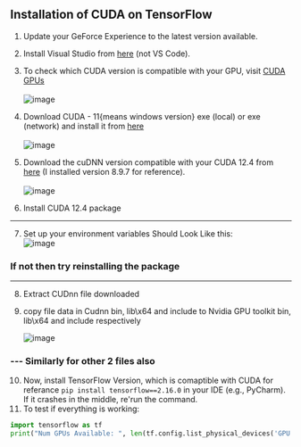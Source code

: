 ## Installation of CUDA on TensorFlow

1. Update your GeForce Experience to the latest version available.</br>
2. Install Visual Studio from [here](https://visualstudio.microsoft.com/) (not VS Code).</br>
3. To check which CUDA version is compatible with your GPU, visit [CUDA GPUs](https://developer.nvidia.com/cuda-gpus) </br>  
   ![image](https://github.com/yash733/Tenserflow-cuda-installation/assets/100533686/c4f30190-9df8-4450-b830-df58968767cb)</br>

4. Download CUDA - 11{means windows version} exe (local) or exe (network) and install it from [here](https://developer.nvidia.com/cuda-downloads?target_os=Windows&target_arch=x86_64&target_version=11)</br>  
   ![image](https://github.com/yash733/Tenserflow-cuda-installation/assets/100533686/1dbd1855-5aae-44c3-807d-93812cd3feee)</br>

5. Download the cuDNN version compatible with your CUDA 12.4 from [here](https://developer.nvidia.com/rdp/cudnn-archive) (I installed version 8.9.7 for reference).</br>  
   ![image](https://github.com/yash733/Tenserflow-cuda-installation/assets/100533686/47a567a7-9b00-4e4e-955f-22824bee07f0)</br>

6. Install CUDA 12.4 package</br>
---
7. Set up your environment variables Should Look Like this: </br>
   ![image](https://github.com/user-attachments/assets/385f0dd9-a522-4581-a8ff-f1394ac62c55)

### If not then try reinstalling the package
---
8. Extract CUDnn file downloaded</br>
9. copy file data in Cudnn bin, lib\x64 and include to Nvidia GPU toolkit bin, lib\x64 and include respectively</br>

   ![image](https://github.com/user-attachments/assets/7fdc9536-7641-410f-add9-e7944e6f1869)
### --- Similarly for other 2 files also

10. Now, install TensorFlow Version, which is comaptible with CUDA for referance `pip install tensorflow==2.16.0` in your IDE (e.g., PyCharm). If it crashes in the middle, re'run the command.</br>
11. To test if everything is working:</br>  
   ```python  
   import tensorflow as tf  
   print("Num GPUs Available: ", len(tf.config.list_physical_devices('GPU')))
